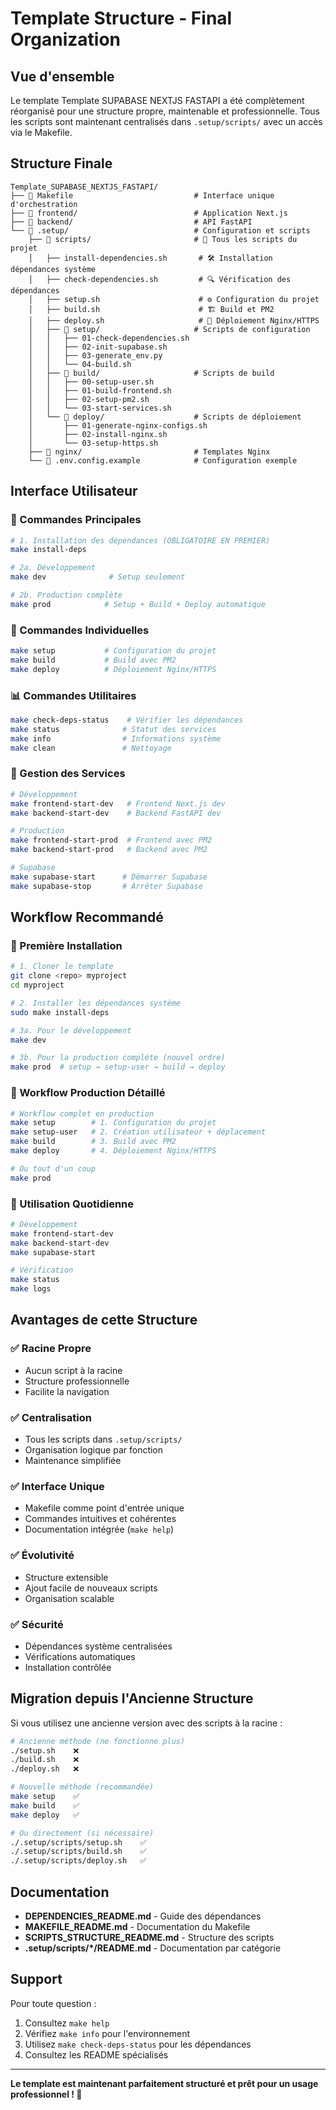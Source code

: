 # Template Structure - Final Organization

## Vue d'ensemble

Le template Template SUPABASE NEXTJS FASTAPI a été complètement réorganisé pour une structure propre, maintenable et professionnelle. Tous les scripts sont maintenant centralisés dans `.setup/scripts/` avec un accès via le Makefile.

## Structure Finale

```
Template_SUPABASE_NEXTJS_FASTAPI/
├── 📄 Makefile                           # Interface unique d'orchestration
├── 📁 frontend/                          # Application Next.js
├── 📁 backend/                           # API FastAPI
└── 📁 .setup/                            # Configuration et scripts
    ├── 📁 scripts/                       # 🔧 Tous les scripts du projet
    │   ├── install-dependencies.sh       # 🛠️ Installation dépendances système
    │   ├── check-dependencies.sh         # 🔍 Vérification des dépendances
    │   ├── setup.sh                      # ⚙️ Configuration du projet
    │   ├── build.sh                      # 🏗️ Build et PM2
    │   ├── deploy.sh                     # 🚀 Déploiement Nginx/HTTPS
    │   ├── 📁 setup/                     # Scripts de configuration
    │   │   ├── 01-check-dependencies.sh
    │   │   ├── 02-init-supabase.sh
    │   │   ├── 03-generate_env.py
    │   │   └── 04-build.sh
    │   ├── 📁 build/                     # Scripts de build
    │   │   ├── 00-setup-user.sh
    │   │   ├── 01-build-frontend.sh
    │   │   ├── 02-setup-pm2.sh
    │   │   └── 03-start-services.sh
    │   └── 📁 deploy/                    # Scripts de déploiement
    │       ├── 01-generate-nginx-configs.sh
    │       ├── 02-install-nginx.sh
    │       └── 03-setup-https.sh
    ├── 📁 nginx/                         # Templates Nginx
    └── 📄 .env.config.example            # Configuration exemple
```

## Interface Utilisateur

### 🎯 Commandes Principales

```bash
# 1. Installation des dépendances (OBLIGATOIRE EN PREMIER)
make install-deps

# 2a. Développement
make dev              # Setup seulement

# 2b. Production complète
make prod            # Setup + Build + Deploy automatique
```

### 🔧 Commandes Individuelles

```bash
make setup           # Configuration du projet
make build           # Build avec PM2
make deploy          # Déploiement Nginx/HTTPS
```

### 📊 Commandes Utilitaires

```bash
make check-deps-status    # Vérifier les dépendances
make status              # Statut des services
make info                # Informations système
make clean               # Nettoyage
```

### 🔄 Gestion des Services

```bash
# Développement
make frontend-start-dev   # Frontend Next.js dev
make backend-start-dev    # Backend FastAPI dev

# Production
make frontend-start-prod  # Frontend avec PM2
make backend-start-prod   # Backend avec PM2

# Supabase
make supabase-start      # Démarrer Supabase
make supabase-stop       # Arrêter Supabase
```

## Workflow Recommandé

### 🚀 Première Installation

```bash
# 1. Cloner le template
git clone <repo> myproject
cd myproject

# 2. Installer les dépendances système
sudo make install-deps

# 3a. Pour le développement
make dev

# 3b. Pour la production complète (nouvel ordre)
make prod  # setup → setup-user → build → deploy
```

### 🔄 Workflow Production Détaillé

```bash
# Workflow complet en production
make setup        # 1. Configuration du projet
make setup-user   # 2. Création utilisateur + déplacement
make build        # 3. Build avec PM2
make deploy       # 4. Déploiement Nginx/HTTPS

# Ou tout d'un coup
make prod
```

### 🔄 Utilisation Quotidienne

```bash
# Développement
make frontend-start-dev
make backend-start-dev
make supabase-start

# Vérification
make status
make logs
```

## Avantages de cette Structure

### ✅ **Racine Propre**
- Aucun script à la racine
- Structure professionnelle
- Facilite la navigation

### ✅ **Centralisation**
- Tous les scripts dans `.setup/scripts/`
- Organisation logique par fonction
- Maintenance simplifiée

### ✅ **Interface Unique**
- Makefile comme point d'entrée unique
- Commandes intuitives et cohérentes
- Documentation intégrée (`make help`)

### ✅ **Évolutivité**
- Structure extensible
- Ajout facile de nouveaux scripts
- Organisation scalable

### ✅ **Sécurité**
- Dépendances système centralisées
- Vérifications automatiques
- Installation contrôlée

## Migration depuis l'Ancienne Structure

Si vous utilisez une ancienne version avec des scripts à la racine :

```bash
# Ancienne méthode (ne fonctionne plus)
./setup.sh    ❌
./build.sh    ❌ 
./deploy.sh   ❌

# Nouvelle méthode (recommandée)
make setup    ✅
make build    ✅
make deploy   ✅

# Ou directement (si nécessaire)
./.setup/scripts/setup.sh    ✅
./.setup/scripts/build.sh    ✅
./.setup/scripts/deploy.sh   ✅
```

## Documentation

- **DEPENDENCIES_README.md** - Guide des dépendances
- **MAKEFILE_README.md** - Documentation du Makefile
- **SCRIPTS_STRUCTURE_README.md** - Structure des scripts
- **.setup/scripts/*/README.md** - Documentation par catégorie

## Support

Pour toute question :
1. Consultez `make help`
2. Vérifiez `make info` pour l'environnement
3. Utilisez `make check-deps-status` pour les dépendances
4. Consultez les README spécialisés

---

**Le template est maintenant parfaitement structuré et prêt pour un usage professionnel ! 🚀**